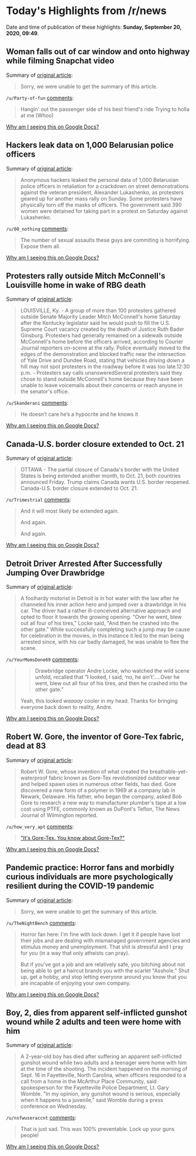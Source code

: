 # Today's Highlights from /r/news

Date and time of publication of these highlights: **Sunday, September 20, 2020, 09:49**.

## Woman falls out of car window and onto highway while filming Snapchat video

Summary of [original article](https://www.cnn.com/2020/09/20/uk/woman-snapchat-m25-incident-scli-gbr-intl/index.html?utm_source=feedburner&utm_medium=feed&utm_campaign=Feed%3A+rss%2Fcnn_latest+%28RSS%3A+CNN+-+Most+Recent%29):

> Sorry, we were unable to get the summary of this article.

`/u/Party-of-fun` [comments](https://www.reddit.com/r/news/comments/iwd6y8/woman_falls_out_of_car_window_and_onto_highway/):

> Hangin' out the passenger side of his best friend's ride
> Trying to holla at me (Whoo)

[Why am I seeing this on Google Docs?](https://docs.google.com/document/d/1Dc6We63vOXIZsc0op-Bt4abqkYjXzOigalQqFxmvvbM/edit?usp=sharing)

## Hackers leak data on 1,000 Belarusian police officers

Summary of [original article](https://www.theguardian.com/world/2020/sep/20/hackers-leak-data-on-1000-belarusian-police-officers):

> Anonymous hackers leaked the personal data of 1,000 Belarusian police officers in retaliation for a crackdown on street demonstrations against the veteran president, Alexander Lukashenko, as protesters geared up for another mass rally on Sunday. Some protesters have physically torn off the masks of officers. The government said 390 women were detained for taking part in a protest on Saturday against Lukashenko.

`/u/00_nothing` [comments](https://www.reddit.com/r/news/comments/iwd7xs/hackers_leak_data_on_1000_belarusian_police/):

> The number of sexual assaults these guys are commiting is horrifying. Expose them all.

[Why am I seeing this on Google Docs?](https://docs.google.com/document/d/1Dc6We63vOXIZsc0op-Bt4abqkYjXzOigalQqFxmvvbM/edit?usp=sharing)

## Protesters rally outside Mitch McConnell's Louisville home in wake of RBG death

Summary of [original article](https://www.courier-journal.com/story/news/2020/09/19/louisville-protesters-rally-outside-mcconnells-louisville-home/5838169002/):

> LOUISVILLE, Ky. - A group of more than 100 protesters gathered outside Senate Majority Leader Mitch McConnell's home Saturday after the Kentucky legislator said he would push to fill the U.S. Supreme Court vacancy created by the death of Justice Ruth Bader Ginsburg. Protesters had generally remained on a sidewalk outside McConnell's home before the officers arrived, according to Courier Journal reporters on-scene at the rally. Police eventually moved to the edges of the demonstration and blocked traffic near the intersection of Yale Drive and Dundee Road, stating that vehicles driving down a hill may not spot protesters in the roadway before it was too late.12:30 p.m. - Protesters say calls unansweredSeveral protesters said they chose to stand outside McConnell's home because they have been unable to leave voicemails about their concerns or reach anyone in the senator's office.

`/u/Skanderani` [comments](https://www.reddit.com/r/news/comments/iw55xh/protesters_rally_outside_mitch_mcconnells/):

> He doesn’t care he’s a hypocrite and he knows it

[Why am I seeing this on Google Docs?](https://docs.google.com/document/d/1Dc6We63vOXIZsc0op-Bt4abqkYjXzOigalQqFxmvvbM/edit?usp=sharing)

## Canada-U.S. border closure extended to Oct. 21

Summary of [original article](https://www.ctvnews.ca/politics/canada-u-s-border-closure-extended-to-oct-21-1.5110565):

> OTTAWA - The partial closure of Canada's border with the United States is being extended another month, to Oct. 21, both countries announced Friday. Trump claims Canada wants U.S. border reopened. Canada-U.S. border closure extended to Oct. 21.

`/u/Trimestrial` [comments](https://www.reddit.com/r/news/comments/iwczux/canadaus_border_closure_extended_to_oct_21/):

> And it will most likely be extended again.
> 
> And again.
> 
> And again.

[Why am I seeing this on Google Docs?](https://docs.google.com/document/d/1Dc6We63vOXIZsc0op-Bt4abqkYjXzOigalQqFxmvvbM/edit?usp=sharing)

## Detroit Driver Arrested After Successfully Jumping Over Drawbridge

Summary of [original article](https://www.coasttocoastam.com/article/video-detroit-driver-arrested-after-successfully-jumping-over-drawbridge/):

> A foolhardy motorist in Detroit is in hot water with the law after he channeled his inner action hero and jumped over a drawbridge in his car. The driver had a rather ill-conceived alternative approach and opted to floor it towards the growing opening. "Over he went, blew out all four of his tires," Locke said, "And then he crashed into the other gate." While successfully completing such a jump may be cause for celebration in the movies, in this instance it led to the man being arrested since, with his car badly damaged, he was unable to flee the scene.

`/u/YourMomsDone69` [comments](https://www.reddit.com/r/news/comments/iw5cd8/detroit_driver_arrested_after_successfully/):

> > Drawbridge operator Andre Locke, who watched the wild scene unfold, recalled that “I looked, I said, ‘no, he ain’t’.....Over he went, blew out all four of his tires, and then he crashed into the other gate.” 
> 
> Yeah, this looked *waaaay* cooler in my head. Thanks for bringing everyone back down to reality, Andre.

[Why am I seeing this on Google Docs?](https://docs.google.com/document/d/1Dc6We63vOXIZsc0op-Bt4abqkYjXzOigalQqFxmvvbM/edit?usp=sharing)

## Robert W. Gore, the inventor of Gore-Tex fabric, dead at 83

Summary of [original article](https://techxplore.com/news/2020-09-robert-gore-inventor-gore-tex-fabric.html):

> Robert W. Gore, whose invention of what created the breathable-yet-waterproof fabric known as Gore-Tex revolutionized outdoor wear and helped spawn uses in numerous other fields, has died. Gore discovered a new form of a polymer in 1969 at a company lab in Newark, Delaware. His father, who began the company, asked Bob Gore to research a new way to manufacturer plumber's tape at a low cost using PTFE, commonly known as DuPont's Teflon, The News Journal of Wilmington reported.

`/u/how_very_apt` [comments](https://www.reddit.com/r/news/comments/iwb4wi/robert_w_gore_the_inventor_of_goretex_fabric_dead/):

> ["It's Gore-Tex. You know about Gore-Tex?"](https://youtu.be/0e58SiFSxLs)

[Why am I seeing this on Google Docs?](https://docs.google.com/document/d/1Dc6We63vOXIZsc0op-Bt4abqkYjXzOigalQqFxmvvbM/edit?usp=sharing)

## Pandemic practice: Horror fans and morbidly curious individuals are more psychologically resilient during the COVID-19 pandemic

Summary of [original article](https://www.sciencedirect.com/science/article/pii/S0191886920305882):

> Sorry, we were unable to get the summary of this article.

`/u/TheNightBench` [comments](https://www.reddit.com/r/news/comments/iwb7mm/pandemic_practice_horror_fans_and_morbidly/):

> Horror fan here: I'm fine with lock down. I get it if people have lost their jobs and are dealing with mismanaged government agencies and stimulus money and unemployment. That shit is stressful and I pray for you (in a way that only atheists can pray). 
> 
> But if you've got a job and are relatively safe, you bitching about not being able to get a haircut brands you with the scarlet "Asshole." Shut up, get a hobby, and stop letting everyone around you know that you are incapable of enjoying your own company.

[Why am I seeing this on Google Docs?](https://docs.google.com/document/d/1Dc6We63vOXIZsc0op-Bt4abqkYjXzOigalQqFxmvvbM/edit?usp=sharing)

## Boy, 2, dies from apparent self-inflicted gunshot wound while 2 adults and teen were home with him

Summary of [original article](https://abcnews.go.com/US/boy-dies-apparent-inflicted-gunshot-wound-adults-teen/story?id=73126905):

> A 2-year-old boy has died after suffering an apparent self-inflicted gunshot wound while two adults and a teenager were home with him at the time of the shooting. The incident happened on the morning of Sept. 16 in Fayetteville, North Carolina, when officers responded to a call from a home in the McArthur Place Community, said spokesperson for the Fayetteville Police Department, Lt. Gary Womble. "In my opinion, any gunshot wound is serious, especially when it happens to a juvenile," said Womble during a press conference on Wednesday.

`/u/nsfwuseraccnt` [comments](https://www.reddit.com/r/news/comments/iwd25e/boy_2_dies_from_apparent_selfinflicted_gunshot/):

> That is just sad. This was 100% preventable. Lock up your guns people!

[Why am I seeing this on Google Docs?](https://docs.google.com/document/d/1Dc6We63vOXIZsc0op-Bt4abqkYjXzOigalQqFxmvvbM/edit?usp=sharing)

